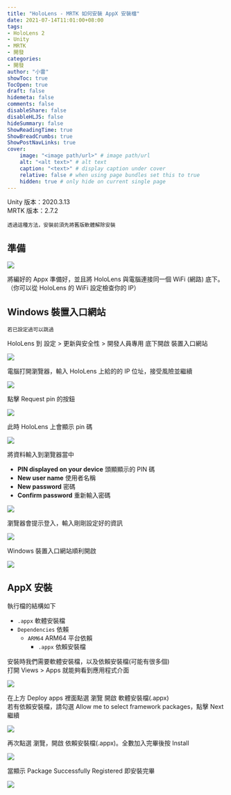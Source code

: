 ```yaml
---
title: "HoloLens - MRTK 如何安裝 AppX 安裝檔"
date: 2021-07-14T11:01:00+08:00
tags:
- HoloLens 2
- Unity
- MRTK
- 開發
categories:
- 開發
author: "小雷"
showToc: true
TocOpen: true
draft: false
hidemeta: false
comments: false
disableShare: false
disableHLJS: false
hideSummary: false
ShowReadingTime: true
ShowBreadCrumbs: true
ShowPostNavLinks: true
cover:
    image: "<image path/url>" # image path/url
    alt: "<alt text>" # alt text
    caption: "<text>" # display caption under cover
    relative: false # when using page bundles set this to true
    hidden: true # only hide on current single page
---
```


Unity 版本：2020.3.13  
MRTK 版本：2.7.2

```
透過這種方法，安裝前須先將舊版軟體解除安裝
```

## 準備

![](https://raw.githubusercontent.com/raichancat/raichancat.github.io-images/master/img/%E8%9E%A2%E5%B9%95%E6%93%B7%E5%8F%96%E7%95%AB%E9%9D%A2%202021-07-13%20115039.png)

將編好的 Appx 準備好，並且將 HoloLens 與電腦連接同一個 WiFi (網路) 底下。（你可以從 HoloLens 的 WiFi 設定檢查你的 IP）

## Windows 裝置入口網站

```
若已設定過可以跳過
```

HoloLens 到 設定 > 更新與安全性 > 開發人員專用 底下開啟 裝置入口網站

![](https://raw.githubusercontent.com/raichancat/raichancat.github.io-images/master/img/20210713_111521_HoloLens.jpg)

電腦打開瀏覽器，輸入 HoloLens 上給的的 IP 位址，接受風險並繼續

![](https://raw.githubusercontent.com/raichancat/raichancat.github.io-images/master/img/%E8%9E%A2%E5%B9%95%E6%93%B7%E5%8F%96%E7%95%AB%E9%9D%A2%202021-07-13%20112036.png)

點擊 Request pin 的按鈕

![](https://raw.githubusercontent.com/raichancat/raichancat.github.io-images/master/img/%E8%9E%A2%E5%B9%95%E6%93%B7%E5%8F%96%E7%95%AB%E9%9D%A2%202021-07-13%20112146.png)

此時 HoloLens 上會顯示 pin 碼

![](https://raw.githubusercontent.com/raichancat/raichancat.github.io-images/master/img/20210713_112355_HoloLens.jpg)

將資料輸入到瀏覽器當中
- **PIN displayed on your device** 頭顯顯示的 PIN 碼
- **New user name** 使用者名稱
- **New password** 密碼
- **Confirm password** 重新輸入密碼

![](https://raw.githubusercontent.com/raichancat/raichancat.github.io-images/master/img/%E8%9E%A2%E5%B9%95%E6%93%B7%E5%8F%96%E7%95%AB%E9%9D%A2%202021-07-13%20112435.png)

瀏覽器會提示登入，輸入剛剛設定好的資訊

![](https://raw.githubusercontent.com/raichancat/raichancat.github.io-images/master/img/%E8%9E%A2%E5%B9%95%E6%93%B7%E5%8F%96%E7%95%AB%E9%9D%A2%202021-07-13%20112500.png)

Windows 裝置入口網站順利開啟

![](https://raw.githubusercontent.com/raichancat/raichancat.github.io-images/master/img/Inked%E8%9E%A2%E5%B9%95%E6%93%B7%E5%8F%96%E7%95%AB%E9%9D%A2%202021-07-13%20112516_LI.jpg)

## AppX 安裝

執行檔的結構如下

- `.appx` 軟體安裝檔
- `Dependencies` 依賴
    - `ARM64` ARM64 平台依賴
        - `.appx` 依賴安裝檔

安裝時我們需要軟體安裝檔，以及依賴安裝檔(可能有很多個)  
打開 Views > Apps 就能夠看到應用程式介面

![](https://raw.githubusercontent.com/raichancat/raichancat.github.io-images/master/img/%E8%9E%A2%E5%B9%95%E6%93%B7%E5%8F%96%E7%95%AB%E9%9D%A2%202021-07-13%20113349.png)

在上方 Deploy apps 裡面點選 瀏覽 開啟 軟體安裝檔(.appx)  
若有依賴安裝檔，請勾選 Allow me to select framework packages，點擊 Next 繼續

![](https://raw.githubusercontent.com/raichancat/raichancat.github.io-images/master/img/%E8%9E%A2%E5%B9%95%E6%93%B7%E5%8F%96%E7%95%AB%E9%9D%A2%202021-07-13%20115640.png)

再次點選 瀏覽，開啟 依賴安裝檔(.appx)。全數加入完畢後按 Install

![](https://raw.githubusercontent.com/raichancat/raichancat.github.io-images/master/img/%E8%9E%A2%E5%B9%95%E6%93%B7%E5%8F%96%E7%95%AB%E9%9D%A2%202021-07-13%20113923.png)

當顯示 Package Successfully Registered 即安裝完畢

![](https://raw.githubusercontent.com/raichancat/raichancat.github.io-images/master/img/%E8%9E%A2%E5%B9%95%E6%93%B7%E5%8F%96%E7%95%AB%E9%9D%A2%202021-07-13%20120709.png)